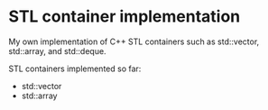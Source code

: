# STL container implementation

My own implementation of C++ STL containers such as std::vector, std::array, and
std::deque.

STL containers implemented so far:
- std::vector
- std::array